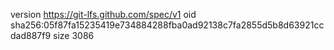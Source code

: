 version https://git-lfs.github.com/spec/v1
oid sha256:05f87fa15235419e734884288fba0ad92138c7fa2855d5b8d63921ccdad887f9
size 3086
